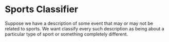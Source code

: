# Sports Classifier
Suppose we have a description of some event that may or may not be related to sports. We want classify every such description as being about a particular type of sport or something completely different.
